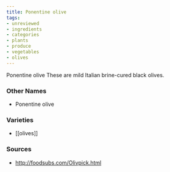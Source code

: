 ```yaml
---
title: Ponentine olive
tags:
- unreviewed
- ingredients
- categories
- plants
- produce
- vegetables
- olives
---
```

Ponentine olive These are mild Italian brine-cured black olives.

### Other Names

* Ponentine olive

### Varieties

* [[olives]]

### Sources
* http://foodsubs.com/Olivpick.html
